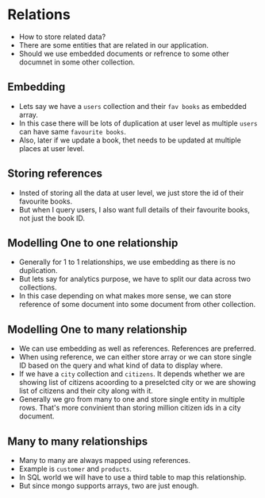 # Relations

- How to store related data?
- There are some entities that are related in our application.
- Should we use embedded documents or refrence to some other documnet in some other collection.


## Embedding

- Lets say we have a `users` collection and their `fav books` as embedded array.
- In this case there will be lots of duplication at user level as multiple `users` can have same `favourite books`.
- Also, later if we update a book, thet needs to be updated at multiple places at user level.


## Storing references

- Insted of storing all the data at user level, we just store the id of their favourite books.
- But when I query users, I also want full details of their favourite books, not just the book ID.

## Modelling One to one relationship

- Generally for 1 to 1 relationships, we use embedding as there is no duplication.
- But lets say for analytics purpose, we have to split our data across two collections.
- In this case depending on what makes more sense, we can store reference of some document into some document from other collection.


## Modelling One to many relationship

- We can use embedding as well as references. References are preferred.
- When using reference, we can either store array or we can store single ID based on the query and what kind of data to display where.
- If we have a `city` collection and `citizens`. It depends whether we are showing list of citizens acoording to a preselcted city or we are showing list of citizens and their city along with it.
- Generally we gro from many to one and store single entity in multiple rows. That's more convinient than storing million citizen ids in a city document.


## Many to many relationships

- Many to many are always mapped using references.
- Example is `customer` and `products`.
- In SQL world we will have to use a third table to map this relationship.
- But since mongo supports arrays, two are just enough.
